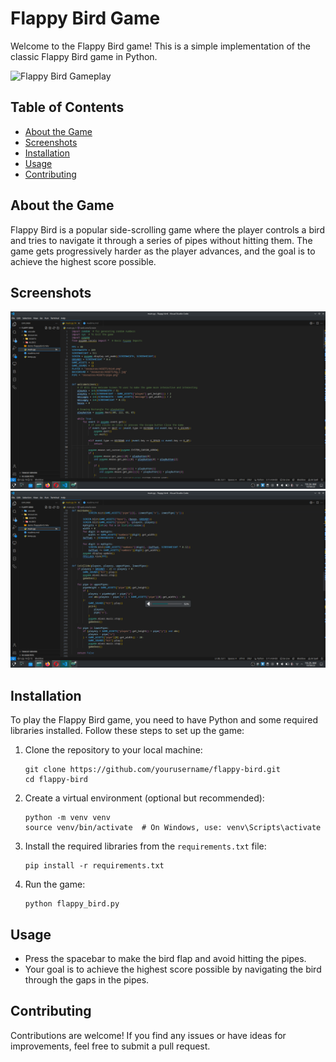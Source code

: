 # Flappy Bird Game

Welcome to the Flappy Bird game! This is a simple implementation of the classic Flappy Bird game in Python.

![Flappy Bird Gameplay](Screenshot/demo%20flappybird.gif)

## Table of Contents

- [About the Game](#about-the-game)
- [Screenshots](#screenshots)
- [Installation](#installation)
- [Usage](#usage)
- [Contributing](#contributing)

## About the Game

Flappy Bird is a popular side-scrolling game where the player controls a bird and tries to navigate it through a series of pipes without hitting them. The game gets progressively harder as the player advances, and the goal is to achieve the highest score possible.

## Screenshots

![Game Screenshot 1](Screenshot/Flappy_bird_1.png)
![Game Screenshot 2](Screenshot/Flappy_bird_2.png)

## Installation

To play the Flappy Bird game, you need to have Python and some required libraries installed. Follow these steps to set up the game:

1. Clone the repository to your local machine:
   ```
   git clone https://github.com/yourusername/flappy-bird.git
   cd flappy-bird
   ```

2. Create a virtual environment (optional but recommended):
   ```
   python -m venv venv
   source venv/bin/activate  # On Windows, use: venv\Scripts\activate
   ```

3. Install the required libraries from the `requirements.txt` file:
   ```
   pip install -r requirements.txt
   ```

4. Run the game:
   ```
   python flappy_bird.py
   ```

## Usage

- Press the spacebar to make the bird flap and avoid hitting the pipes.
- Your goal is to achieve the highest score possible by navigating the bird through the gaps in the pipes.

## Contributing

Contributions are welcome! If you find any issues or have ideas for improvements, feel free to submit a pull request.
